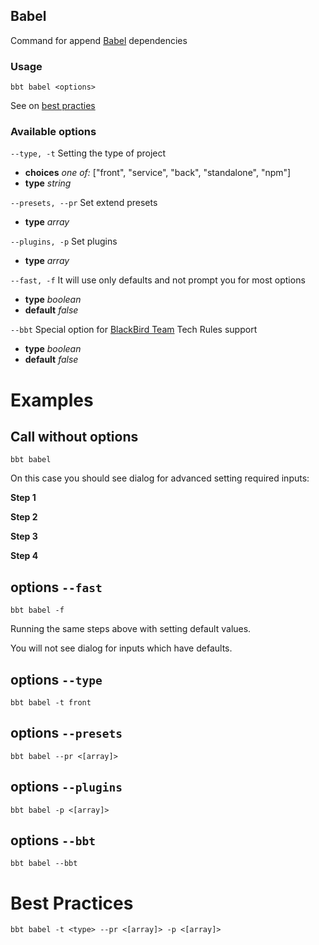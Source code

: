 ## Babel
Command for append [Babel](https://github.com/babel/babel) dependencies

### Usage
```
bbt babel <options>
```

See on [best practies](./babel.md#best-practices)

### Available options
```--type, -t``` Setting the type of project
* __choices__ _one of:_ ["front", "service", "back", "standalone", "npm"]
* __type__ _string_
 
```--presets, --pr``` Set extend presets
* __type__ _array_

```--plugins, -p``` Set plugins
* __type__ _array_

```--fast, -f``` It will use only defaults and not prompt you for most options
* __type__ _boolean_
* __default__ _false_

```--bbt``` Special option for [BlackBird Team](https://github.com/blackbird-team) Tech Rules support
* __type__ _boolean_
* __default__ _false_

# Examples

## Call without options

```
bbt babel
```
On this case you should see dialog for advanced setting required inputs:

__Step 1__


__Step 2__


__Step 3__


__Step 4__


## options ```--fast```
```
bbt babel -f
```
Running the same steps above with setting default values. 

You will not see dialog for inputs which have defaults.

## options ```--type```
```
bbt babel -t front
```

## options ```--presets```
```
bbt babel --pr <[array]>
```

## options ```--plugins```
```
bbt babel -p <[array]>
```

## options ```--bbt```
```
bbt babel --bbt
```

# Best Practices
```
bbt babel -t <type> --pr <[array]> -p <[array]>
```